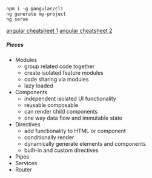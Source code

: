 ```shell
npm i -g @angular/cli
ng generate my-project
ng serve
```

[angular cheatsheet 1](https://photos.app.goo.gl/LF33xwkrfHxBQeCU6)
[angular cheatsheet 2](https://photos.app.goo.gl/NVG7MavbVJ4UAgoL6)

##### Pieces
- Modules 
	- group related code together
	- create isolated feature modules
	- code sharing via modules
	- lazy loaded
- Components
	- independent isolated UI functionality
	- reusable composable
	- can render child components
	- one way data flow and immutable state
- Directives
	- add functionality to HTML or component
	- conditionally render
	- dynamically  generate elements and components
	- built-in and custom directives
- Pipes
- Services
- Router

